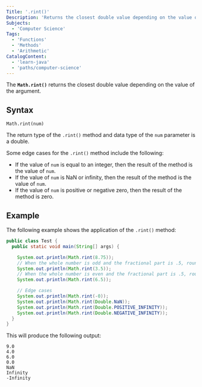 ```yaml
---
Title: '.rint()'
Description: 'Returns the closest double value depending on the value of the argument.'
Subjects:
  - 'Computer Science'
Tags:
  - 'Functions'
  - 'Methods'
  - 'Arithmetic'
CatalogContent:
  - 'learn-java'
  - 'paths/computer-science'
---
```


The **`Math.rint()`** returns the closest double value depending on the value of the argument.

## Syntax

```pseudo
Math.rint(num)
```

The return type of the `.rint()` method and data type of the `num` parameter is a double.

Some edge cases for the `.rint()` method include the following:

- If the value of `num` is equal to an integer, then the result of the method is the value of `num`.
- If the value of `num` is NaN or infinity, then the result of the method is the value of `num`.
- If the value of `num` is positive or negative zero, then the result of the method is zero.

## Example

The following example shows the application of the `.rint()` method:

```java
public class Test {
  public static void main(String[] args) {

    System.out.println(Math.rint(8.75));
    // When the whole number is odd and the fractional part is .5, round up.
    System.out.println(Math.rint(3.5));
    // When the whole number is even and the fractional part is .5, round down.
    System.out.println(Math.rint(6.5));

    // Edge cases
    System.out.println(Math.rint(-0));
    System.out.println(Math.rint(Double.NaN));
    System.out.println(Math.rint(Double.POSITIVE_INFINITY));
    System.out.println(Math.rint(Double.NEGATIVE_INFINITY));
  }
}
```

This will produce the following output:

```shell
9.0
4.0
6.0
0.0
NaN
Infinity
-Infinity
```
